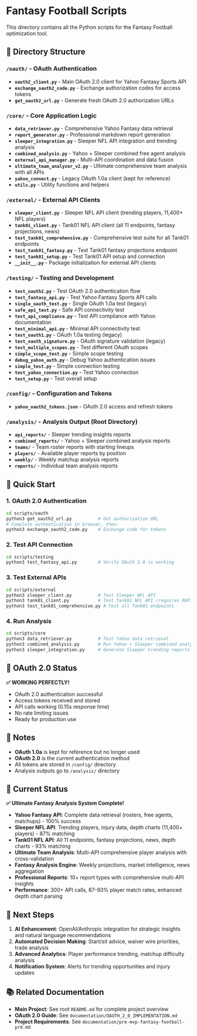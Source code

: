 # Fantasy Football Scripts

This directory contains all the Python scripts for the Fantasy Football optimization tool.

## 📁 Directory Structure

### `/oauth/` - OAuth Authentication
- **`oauth2_client.py`** - Main OAuth 2.0 client for Yahoo Fantasy Sports API
- **`exchange_oauth2_code.py`** - Exchange authorization codes for access tokens
- **`get_oauth2_url.py`** - Generate fresh OAuth 2.0 authorization URLs

### `/core/` - Core Application Logic
- **`data_retriever.py`** - Comprehensive Yahoo Fantasy data retrieval
- **`report_generator.py`** - Professional markdown report generation
- **`sleeper_integration.py`** - Sleeper NFL API integration and trending analysis
- **`combined_analysis.py`** - Yahoo + Sleeper combined free agent analysis
- **`external_api_manager.py`** - Multi-API coordination and data fusion
- **`ultimate_team_analyzer_v2.py`** - Ultimate comprehensive team analysis with all APIs
- **`yahoo_connect.py`** - Legacy OAuth 1.0a client (kept for reference)
- **`utils.py`** - Utility functions and helpers

### `/external/` - External API Clients
- **`sleeper_client.py`** - Sleeper NFL API client (trending players, 11,400+ NFL players)
- **`tank01_client.py`** - Tank01 NFL API client (all 11 endpoints, fantasy projections, news)
- **`test_tank01_comprehensive.py`** - Comprehensive test suite for all Tank01 endpoints
- **`test_tank01_fantasy.py`** - Test Tank01 fantasy projections endpoint
- **`test_tank01_setup.py`** - Test Tank01 API setup and connection
- **`__init__.py`** - Package initialization for external API clients

### `/testing/` - Testing and Development
- **`test_oauth2.py`** - Test OAuth 2.0 authentication flow
- **`test_fantasy_api.py`** - Test Yahoo Fantasy Sports API calls
- **`single_oauth_test.py`** - Single OAuth 1.0a test (legacy)
- **`safe_api_test.py`** - Safe API connectivity test
- **`test_api_compliance.py`** - Test API compliance with Yahoo documentation
- **`test_minimal_api.py`** - Minimal API connectivity test
- **`test_oauth1.py`** - OAuth 1.0a testing (legacy)
- **`test_oauth_signature.py`** - OAuth signature validation (legacy)
- **`test_multiple_scopes.py`** - Test different OAuth scopes
- **`simple_scope_test.py`** - Simple scope testing
- **`debug_yahoo_auth.py`** - Debug Yahoo authentication issues
- **`simple_test.py`** - Simple connection testing
- **`test_yahoo_connection.py`** - Test Yahoo connection
- **`test_setup.py`** - Test overall setup

### `/config/` - Configuration and Tokens
- **`yahoo_oauth2_tokens.json`** - OAuth 2.0 access and refresh tokens

### `/analysis/` - Analysis Output (Root Directory)
- **`api_reports/`** - Sleeper trending insights reports
- **`combined_reports/`** - Yahoo + Sleeper combined analysis reports  
- **`teams/`** - Team roster reports with starting lineups
- **`players/`** - Available player reports by position
- **`weekly/`** - Weekly matchup analysis reports
- **`reports/`** - Individual team analysis reports

## 🚀 Quick Start

### 1. OAuth 2.0 Authentication
```bash
cd scripts/oauth
python3 get_oauth2_url.py          # Get authorization URL
# Complete authentication in browser, then:
python3 exchange_oauth2_code.py    # Exchange code for tokens
```

### 2. Test API Connection
```bash
cd scripts/testing
python3 test_fantasy_api.py        # Verify OAuth 2.0 is working
```

### 3. Test External APIs
```bash
cd scripts/external
python3 sleeper_client.py          # Test Sleeper NFL API
python3 tank01_client.py           # Test Tank01 NFL API (requires RAPIDAPI_KEY)
python3 test_tank01_comprehensive.py # Test all Tank01 endpoints
```

### 4. Run Analysis
```bash
cd scripts/core
python3 data_retriever.py          # Test Yahoo data retrieval
python3 combined_analysis.py       # Run Yahoo + Sleeper combined analysis
python3 sleeper_integration.py     # Generate Sleeper trending reports
```

## 🔐 OAuth 2.0 Status

**✅ WORKING PERFECTLY!** 

- OAuth 2.0 authentication successful
- Access tokens received and stored
- API calls working (0.15s response time)
- No rate limiting issues
- Ready for production use

## 📝 Notes

- **OAuth 1.0a** is kept for reference but no longer used
- **OAuth 2.0** is the current authentication method
- All tokens are stored in `/config/` directory
- Analysis outputs go to `/analysis/` directory

## 🚀 Current Status

**✅ Ultimate Fantasy Analysis System Complete!**

- **Yahoo Fantasy API**: Complete data retrieval (rosters, free agents, matchups) - 100% success
- **Sleeper NFL API**: Trending players, injury data, depth charts (11,400+ players) - 87% matching
- **Tank01 NFL API**: All 11 endpoints, fantasy projections, news, depth charts - 93% matching
- **Ultimate Team Analysis**: Multi-API comprehensive player analysis with cross-validation
- **Fantasy Analysis Engine**: Weekly projections, market intelligence, news aggregation
- **Professional Reports**: 10+ report types with comprehensive multi-API insights
- **Performance**: 300+ API calls, 87-93% player match rates, enhanced depth chart parsing

## 🔄 Next Steps

1. **AI Enhancement**: OpenAI/Anthropic integration for strategic insights and natural language recommendations
2. **Automated Decision Making**: Start/sit advice, waiver wire priorities, trade analysis
3. **Advanced Analytics**: Player performance trending, matchup difficulty analysis
4. **Notification System**: Alerts for trending opportunities and injury updates

## 📚 Related Documentation

- **Main Project**: See root `README.md` for complete project overview
- **OAuth 2.0 Guide**: See `documentation/OAUTH_2_0_IMPLEMENTATION.md`
- **Project Requirements**: See `documentation/pre-mvp-fantasy-football-prd.md`
